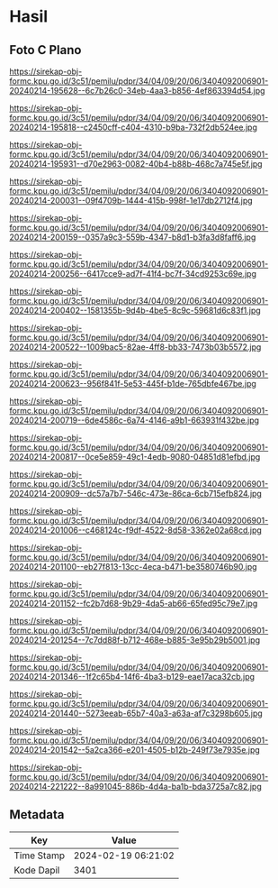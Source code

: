 # Hasil

## Foto C Plano

https://sirekap-obj-formc.kpu.go.id/3c51/pemilu/pdpr/34/04/09/20/06/3404092006901-20240214-195628--6c7b26c0-34eb-4aa3-b856-4ef863394d54.jpg

https://sirekap-obj-formc.kpu.go.id/3c51/pemilu/pdpr/34/04/09/20/06/3404092006901-20240214-195818--c2450cff-c404-4310-b9ba-732f2db524ee.jpg

https://sirekap-obj-formc.kpu.go.id/3c51/pemilu/pdpr/34/04/09/20/06/3404092006901-20240214-195931--d70e2963-0082-40b4-b88b-468c7a745e5f.jpg

https://sirekap-obj-formc.kpu.go.id/3c51/pemilu/pdpr/34/04/09/20/06/3404092006901-20240214-200031--09f4709b-1444-415b-998f-1e17db2712f4.jpg

https://sirekap-obj-formc.kpu.go.id/3c51/pemilu/pdpr/34/04/09/20/06/3404092006901-20240214-200159--0357a9c3-559b-4347-b8d1-b3fa3d8faff6.jpg

https://sirekap-obj-formc.kpu.go.id/3c51/pemilu/pdpr/34/04/09/20/06/3404092006901-20240214-200256--6417cce9-ad7f-41f4-bc7f-34cd9253c69e.jpg

https://sirekap-obj-formc.kpu.go.id/3c51/pemilu/pdpr/34/04/09/20/06/3404092006901-20240214-200402--1581355b-9d4b-4be5-8c9c-59681d6c83f1.jpg

https://sirekap-obj-formc.kpu.go.id/3c51/pemilu/pdpr/34/04/09/20/06/3404092006901-20240214-200522--1009bac5-82ae-4ff8-bb33-7473b03b5572.jpg

https://sirekap-obj-formc.kpu.go.id/3c51/pemilu/pdpr/34/04/09/20/06/3404092006901-20240214-200623--956f841f-5e53-445f-b1de-765dbfe467be.jpg

https://sirekap-obj-formc.kpu.go.id/3c51/pemilu/pdpr/34/04/09/20/06/3404092006901-20240214-200719--6de4586c-6a74-4146-a9b1-663931f432be.jpg

https://sirekap-obj-formc.kpu.go.id/3c51/pemilu/pdpr/34/04/09/20/06/3404092006901-20240214-200817--0ce5e859-49c1-4edb-9080-04851d81efbd.jpg

https://sirekap-obj-formc.kpu.go.id/3c51/pemilu/pdpr/34/04/09/20/06/3404092006901-20240214-200909--dc57a7b7-546c-473e-86ca-6cb715efb824.jpg

https://sirekap-obj-formc.kpu.go.id/3c51/pemilu/pdpr/34/04/09/20/06/3404092006901-20240214-201006--c468124c-f9df-4522-8d58-3362e02a68cd.jpg

https://sirekap-obj-formc.kpu.go.id/3c51/pemilu/pdpr/34/04/09/20/06/3404092006901-20240214-201100--eb27f813-13cc-4eca-b471-be3580746b90.jpg

https://sirekap-obj-formc.kpu.go.id/3c51/pemilu/pdpr/34/04/09/20/06/3404092006901-20240214-201152--fc2b7d68-9b29-4da5-ab66-65fed95c79e7.jpg

https://sirekap-obj-formc.kpu.go.id/3c51/pemilu/pdpr/34/04/09/20/06/3404092006901-20240214-201254--7c7dd88f-b712-468e-b885-3e95b29b5001.jpg

https://sirekap-obj-formc.kpu.go.id/3c51/pemilu/pdpr/34/04/09/20/06/3404092006901-20240214-201346--1f2c65b4-14f6-4ba3-b129-eae17aca32cb.jpg

https://sirekap-obj-formc.kpu.go.id/3c51/pemilu/pdpr/34/04/09/20/06/3404092006901-20240214-201440--5273eeab-65b7-40a3-a63a-af7c3298b605.jpg

https://sirekap-obj-formc.kpu.go.id/3c51/pemilu/pdpr/34/04/09/20/06/3404092006901-20240214-201542--5a2ca366-e201-4505-b12b-249f73e7935e.jpg

https://sirekap-obj-formc.kpu.go.id/3c51/pemilu/pdpr/34/04/09/20/06/3404092006901-20240214-221222--8a991045-886b-4d4a-ba1b-bda3725a7c82.jpg


## Metadata

| Key        | Value               |
| ---------- | ------------------- |
| Time Stamp | 2024-02-19 06:21:02 |
| Kode Dapil | 3401                |



